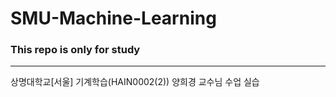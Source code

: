 # SMU-Machine-Learning

### This repo is only for study
----------------------------------------------------------
상명대학교[서울] 기계학습(HAIN0002(2)) 양희경 교수님 수업 실습<br>
